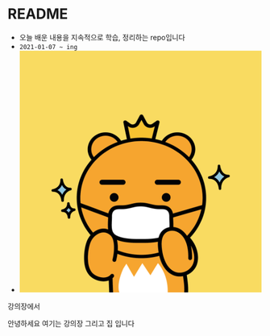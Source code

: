 # README

- 오늘 배운 내용을 지속적으로 학습, 정리하는 repo입니다
- `2021-01-07 ~ ing `
- ![img](README.assets/img.jpg)

강의장에서

안녕하세요 여기는 강의장 그리고 집 입니다
